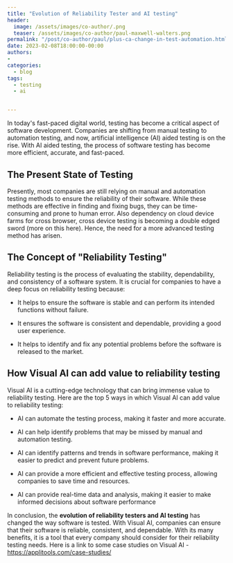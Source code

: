 ```yaml
---
title: "Evolution of Reliability Tester and AI testing"
header:
  image: /assets/images/co-author/.png
  teaser: /assets/images/co-author/paul-maxwell-walters.png
permalink: "/post/co-author/paul/plus-ca-change-in-test-automation.html"
date: 2023-02-08T18:00:00-00:00
authors:
- 
categories:
  - blog
tags:
  - testing
  - ai


---
```



In today's fast-paced digital world, testing has become a critical aspect of 
software development. Companies are shifting from manual testing to automation 
testing, and now, artificial intelligence (AI) aided testing is on the rise. With AI 
aided testing, the process of software testing has become more efficient, 
accurate, and fast-paced.


## The Present State of Testing


Presently, most companies are still relying on manual and automation testing 
methods to ensure the reliability of their software. While these methods are 
effective in finding and fixing bugs, they can be time-consuming and prone to 
human error. Also dependency on cloud device farms for cross browser, cross 
device testing is becoming a double edged sword (more on this here). Hence, the 
need for a more advanced testing method has arisen.


## The Concept of "Reliability Testing"


Reliability testing is the process of evaluating the stability, dependability, and 
consistency of a software system. It is crucial for companies to have a deep 
focus on reliability testing because:

 - It helps to ensure the software is stable and can perform its intended 
functions without failure.


 - It ensures the software is consistent and dependable, providing a good 
user experience.

 - It helps to identify and fix any potential problems before the software is 
released to the market.


## How Visual AI can add value to reliability testing


Visual AI is a cutting-edge technology that can bring immense value to reliability 
testing. Here are the top 5 ways in which Visual AI can add value to reliability 
testing:

 - AI can automate the testing process, making it faster and more 
accurate.

 - AI can help identify problems that may be missed by manual and 
automation testing.

 - AI can identify patterns and trends in software performance, making it 
easier to predict and prevent future problems.

 - AI can provide a more efficient and effective testing process, allowing 
companies to save time and resources.

 - AI can provide real-time data and analysis, making it easier to make 
informed decisions about software performance


In conclusion, the **evolution of reliability testers and AI testing** has changed the 
way software is tested. With Visual AI, companies can ensure that their software 
is reliable, consistent, and dependable. With its many benefits, it is a tool that 
every company should consider for their reliability testing needs. Here is a link to 
some case studies on Visual AI - https://applitools.com/case-studies/


